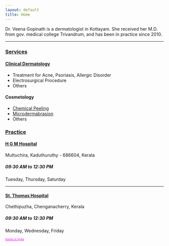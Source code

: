```yaml
---
layout: default
title: Home
---
```


Dr. Veena Gopinath is a dermatologist in Kottayam. She received her M.D. from gov. medical college Trivandrum, and has been in practice since 2010.

---

### [Services]()

####  [Clinical Dermatology](/2014/01/01/skin/)

* Treatment for Acne, Psoriasis, Allergic Disorder
* Electrosurgical Procedure
* Others

#### Cosmetology

* [Chemical Peeling](/2014/01/02/peeling/)
* [Microdermabrasion](/2014/01/02/dermabrasion/)
* Others

### [Practice]()

#### [H G M Hospital](http://www.hgmhospital.org/Dermatology.html)

Muttuchira,
Kaduthuruthy - 686604,
Kerala

##### 09:30 AM to 12:30 PM

Tuesday, Thursday, Saturday

---

#### [St. Thomas Hospital](http://www.st-thomashospital.net)

Chethipuzha,
Chenganacherry,
Kerala

##### 09:30 AM to 12:30 PM

Monday, Wednesday, Friday

<a style='font-size:60%;color:#FF00FF' href='http://hyde.getpoole.com/'>thanks to Hyde</a>

